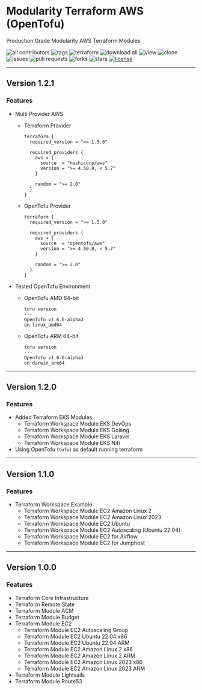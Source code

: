 # Modularity Terraform AWS (OpenTofu)

Production Grade Modularity AWS Terraform Modules

![all contributors](https://img.shields.io/github/contributors/devopscorner/tf-aws-modules)
![tags](https://img.shields.io/github/v/tag/devopscorner/tf-aws-modules?sort=semver)
![terraform](https://img.shields.io/static/v1?logo=terraform&logoColor=white&label=terraform&message=1.5.2&color=orange)
![download all](https://img.shields.io/github/downloads/devopscorner/tf-aws-modules/total.svg)
![view](https://views.whatilearened.today/views/github/devopscorner/tf-aws-modules.svg)
![clone](https://img.shields.io/badge/dynamic/json?color=success&label=clone&query=count&url=https://raw.githubusercontent.com/devopscorner/tf-aws-modules/master/clone.json?raw=True&logo=github)
![issues](https://img.shields.io/github/issues/devopscorner/tf-aws-modules)
![pull requests](https://img.shields.io/github/issues-pr/devopscorner/tf-aws-modules)
![forks](https://img.shields.io/github/forks/devopscorner/tf-aws-modules)
![stars](https://img.shields.io/github/stars/devopscorner/tf-aws-modules)
[![license](https://img.shields.io/github/license/devopscorner/tf-aws-modules)](https://img.shields.io/github/license/devopscorner/tf-aws-modules)

---
## Version 1.2.1

### Features

- Multi Provider AWS
  - Terraform Provider

    ```
    terraform {
      required_version = ">= 1.5.0"

      required_providers {
        aws = {
          source  = "hashicorp/aws"
          version = ">= 4.50.0, < 5.7"
        }

        random = ">= 2.0"
      }
    }
    ```

  - OpenTofu Provider

    ```
    terraform {
      required_version = ">= 1.5.0"

      required_providers {
        aws = {
          source  = "opentofu/aws"
          version = ">= 4.50.0, < 5.7"
        }

        random = ">= 2.0"
      }
    }
    ```

- Tested OpenTofu Environment
  - OpenTofu AMD 64-bit

    ```
    tofu version
    ---
    OpenTofu v1.6.0-alpha3
    on linux_amd64
    ```

  - OpenTofu ARM 64-bit

    ```
    tofu version
    ---
    OpenTofu v1.6.0-alpha3
    on darwin_arm64
    ```

---
## Version 1.2.0

### Features

- Added Terraform EKS Modules
  - Terraform Workspace Module EKS DevOps
  - Terraform Workspace Module EKS Golang
  - Terraform Workspace Module EKS Laravel
  - Terraform Workspace Module EKS Nifi
- Using OpenTofu (`tofu`) as default running terraform

---
## Version 1.1.0

### Features

- Terraform Workspace Example
  - Terraform Workspace Module EC2 Amazon Linux 2
  - Terraform Workspace Module EC2 Amazon Linux 2023
  - Terraform Workspace Module EC2 Ubuntu
  - Terraform Workspace Module EC2 Autoscaling (Ubuntu 22.04)
  - Terraform Workspace Module EC2 for Airflow
  - Terraform Workspace Module EC2 for Jumphost

---
## Version 1.0.0

### Features

- Terraform Core Infrastructure
- Terraform Remote State
- Terraform Module ACM
- Terraform Module Budget
- Terraform Module EC2
  - Terraform Module EC2 Autoscaling Group
  - Terraform Module EC2 Ubuntu 22.04 x86
  - Terraform Module EC2 Ubuntu 22.04 ARM
  - Terraform Module EC2 Amazon Linux 2 x86
  - Terraform Module EC2 Amazon Linux 2 ARM
  - Terraform Module EC2 Amazon Linux 2023 x86
  - Terraform Module EC2 Amazon Linux 2023 ARM
- Terraform Module Lightsails
- Terraform Module Route53